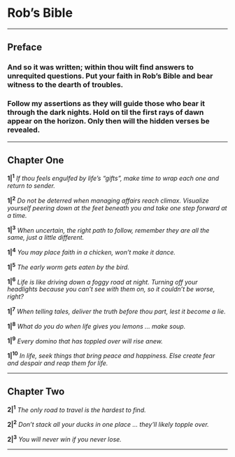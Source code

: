 # Rob’s Bible

-------

## Preface

### And so it was written; within thou wilt find answers to unrequited questions. Put your faith in Rob’s Bible and bear witness to the dearth of troubles.

### Follow my assertions as they will guide those who bear it through the dark nights. Hold on til the first rays of dawn appear on the horizon. Only then will the hidden verses be revealed.

-----------

## Chapter One

**1|<sup>1</sup>** *If thou feels engulfed by life’s “gifts”, make time to wrap each one and return to sender.*

**1|<sup>2</sup>** *Do not be deterred when managing affairs reach climax. Visualize yourself peering down at the feet beneath you and take one step forward at a time.*

**1|<sup>3</sup>** *When uncertain, the right path to follow, remember they are all the same, just a little different.*

**1|<sup>4</sup>** *You may place faith in a chicken, won’t make it dance.*

**1|<sup>5</sup>** *The early worm gets eaten by the bird.*

**1|<sup>6</sup>** *Life is like driving down a foggy road at night. Turning off your headlights because you can’t see with them on, so it couldn’t be worse, right?*

**1|<sup>7</sup>** *When telling tales, deliver the truth before thou part, lest it become a lie.*

**1|<sup>8</sup>** *What do you do when life gives you lemons … make soup.*

**1|<sup>9</sup>** *Every domino that has toppled over will rise anew.*

**1|<sup>10</sup>** *In life, seek things that bring peace and happiness. Else create fear and despair and reap them for life.*

-----------

## Chapter Two

**2|<sup>1</sup>** *The only road to travel is the hardest to find.*

**2|<sup>2</sup>** *Don’t stack all your ducks in one place … they’ll likely topple over.*

**2|<sup>3</sup>** *You will never win if you never lose.*

-----------
